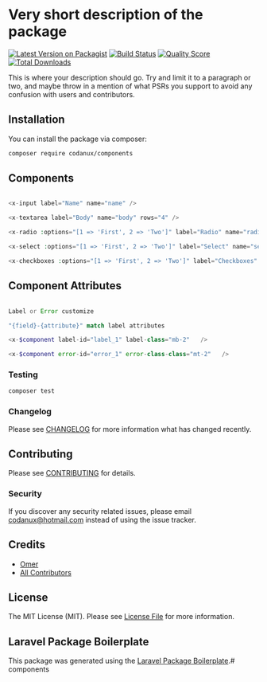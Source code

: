 # Very short description of the package

[![Latest Version on Packagist](https://img.shields.io/packagist/v/codanux/components.svg?style=flat-square)](https://packagist.org/packages/codanux/components)
[![Build Status](https://img.shields.io/travis/codanux/components/master.svg?style=flat-square)](https://travis-ci.org/codanux/components)
[![Quality Score](https://img.shields.io/scrutinizer/g/codanux/components.svg?style=flat-square)](https://scrutinizer-ci.com/g/codanux/components)
[![Total Downloads](https://img.shields.io/packagist/dt/codanux/components.svg?style=flat-square)](https://packagist.org/packages/codanux/components)

This is where your description should go. Try and limit it to a paragraph or two, and maybe throw in a mention of what PSRs you support to avoid any confusion with users and contributors.

## Installation

You can install the package via composer:

```bash
composer require codanux/components
```

## Components

``` php

<x-input label="Name" name="name" />

<x-textarea label="Body" name="body" rows="4" />

<x-radio :options="[1 => 'First', 2 => 'Two']" label="Radio" name="radio"/>

<x-select :options="[1 => 'First', 2 => 'Two']" label="Select" name="select"/>

<x-checkboxes :options="[1 => 'First', 2 => 'Two']" label="Checkboxes" name="checkboxes[]"/>
```

## Component Attributes

``` php

Label or Error customize

"{field}-{attribute}" match label attributes 

<x-$component label-id="label_1" label-class="mb-2"   />

<x-$component error-id="error_1" error-class-class="mt-2"   />
```

### Testing

``` bash
composer test
```

### Changelog

Please see [CHANGELOG](CHANGELOG.md) for more information what has changed recently.

## Contributing

Please see [CONTRIBUTING](CONTRIBUTING.md) for details.

### Security

If you discover any security related issues, please email codanux@hotmail.com instead of using the issue tracker.

## Credits

- [Omer](https://github.com/codanux)
- [All Contributors](../../contributors)

## License

The MIT License (MIT). Please see [License File](LICENSE.md) for more information.

## Laravel Package Boilerplate

This package was generated using the [Laravel Package Boilerplate](https://laravelpackageboilerplate.com).# components
